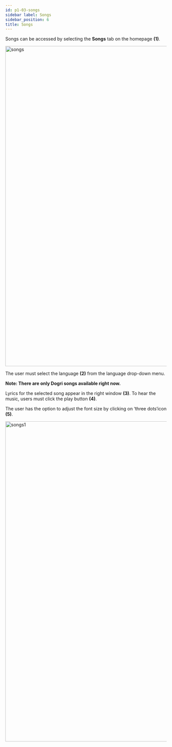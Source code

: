 ```yaml
---
id: p1-03-songs
sidebar label: Songs
sidebar_position: 6
title: Songs
---
```


Songs can be accessed by selecting the **Songs** tab on the homepage **(1)**.

<img src="/img/assets/songs.png"  width="1000px" alt="songs"/>

The user must select the language **(2)** from the language drop-down menu.

**Note: There are only Dogri songs available right now.**

Lyrics for the selected song appear in the right window **(3)**.
To hear the music, users must click the play button **(4)**.

The user has the option to adjust the font size by clicking on ‘three dots‘icon **(5)**.

<img src="/img/assets/songs1.png"  width="1000px" alt="songs1"/>